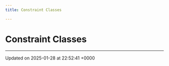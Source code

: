```yaml
---
title: Constraint Classes

---
```


# Constraint Classes








-------------------------------

Updated on 2025-01-28 at 22:52:41 +0000